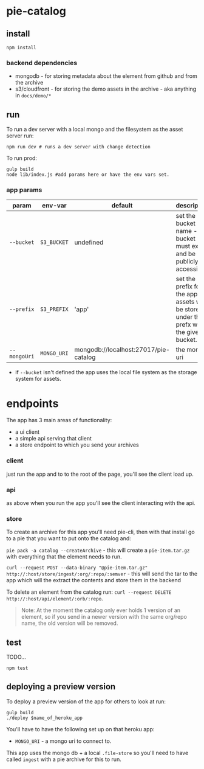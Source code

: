 # pie-catalog

## install 
```
npm install 
```

### backend dependencies

* mongodb - for storing metadata about the element from github and from the archive
* s3/cloudfront - for storing the demo assets in the archive - aka anything in `docs/demo/*`

## run 

To run a dev server with a local mongo and the filesystem as the asset server run:
```shell
npm run dev # runs a dev server with change detection
```

To run prod: 
```shell
gulp build
node lib/index.js #add params here or have the env vars set.
```
### app params

| param | env-var  | default  | description |
|-------|----------|----------|-------------|
| `--bucket`  | `S3_BUCKET` | undefined  | set the bucket name - the bucket must exist and be publicly accessible |
|`--prefix` | `S3_PREFIX` | 'app' | set the prefix for the app. All assets will be stored under this prefx within the given bucket. | 
|`--mongoUri` | `MONGO_URI` | mongodb://localhost:27017/pie-catalog  | the mongo uri |


* if `--bucket` isn't defined the app uses the local file system as the storage system for assets.


# endpoints

The app has 3 main areas of functionality: 
* a ui client
* a simple api serving that client
* a store endpoint to which you send your archives 


### client 

just run the app and to to the root of the page, you'll see the client load up.

### api 

as above when you run the app you'll see the client interacting with the api.

### store 

To create an archive for this app you'll need pie-cli, then with that install go to a pie that you want to put onto the catalog and: 

`pie pack -a catalog --createArchive` - this will create a `pie-item.tar.gz` with everything that the element needs to run.

`curl --request POST --data-binary "@pie-item.tar.gz" http://:host/store/ingest/:org/:repo/:semver` - this will send the tar to the app which will the extract the contents and store them in the backend 

To delete an element from the catalog run: `curl --request DELETE http://:host/api/element/:orb/:repo`.

> Note: At the moment the catalog only ever holds 1 version of an element, so if you send in a newer version with the same org/repo name, the old version will be removed.

## test 

TODO...

```shell
npm test
```

## deploying a preview version

To deploy a preview version of the app for others to look at run: 

```
gulp build
./deploy $name_of_heroku_app
```

You'll have to have the following set up on that heroku app: 

* `MONGO_URI` - a mongo uri to connect to.

This app uses the mongo db + a local `.file-store` so you'll need to have called `ingest` with a pie archive for this to run.
